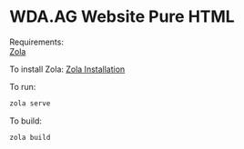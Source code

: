 # WDA.AG Website Pure HTML

Requirements:  
[Zola](https://www.getzola.org)

To install Zola:
[Zola Installation](https://www.getzola.org/documentation/getting-started/installation/)

To run:

```bash
zola serve
```

To build:

```bash
zola build
```
